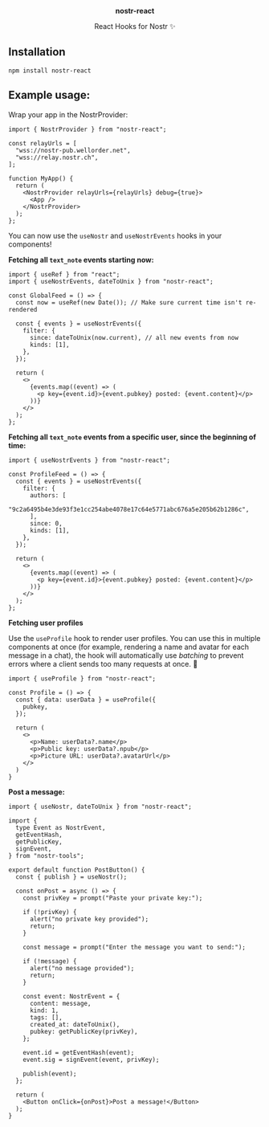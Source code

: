 <p align="center">
<b>nostr-react</b>
</p>
<p align="center">
React Hooks for Nostr ✨
</p>

## Installation

```
npm install nostr-react
```

## Example usage:

Wrap your app in the NostrProvider:

```tsx
import { NostrProvider } from "nostr-react";

const relayUrls = [
  "wss://nostr-pub.wellorder.net",
  "wss://relay.nostr.ch",
];

function MyApp() {
  return (
    <NostrProvider relayUrls={relayUrls} debug={true}>
      <App />
    </NostrProvider>
  );
};
```

You can now use the `useNostr` and `useNostrEvents` hooks in your components!

**Fetching all `text_note` events starting now:**

```tsx
import { useRef } from "react";
import { useNostrEvents, dateToUnix } from "nostr-react";

const GlobalFeed = () => {
  const now = useRef(new Date()); // Make sure current time isn't re-rendered

  const { events } = useNostrEvents({
    filter: {
      since: dateToUnix(now.current), // all new events from now
      kinds: [1],
    },
  });

  return (
    <>
      {events.map((event) => (
        <p key={event.id}>{event.pubkey} posted: {event.content}</p>
      ))}
    </>
  );
};
```

**Fetching all `text_note` events from a specific user, since the beginning of time:**

```tsx
import { useNostrEvents } from "nostr-react";

const ProfileFeed = () => {
  const { events } = useNostrEvents({
    filter: {
      authors: [
        "9c2a6495b4e3de93f3e1cc254abe4078e17c64e5771abc676a5e205b62b1286c",
      ],
      since: 0,
      kinds: [1],
    },
  });

  return (
    <>
      {events.map((event) => (
        <p key={event.id}>{event.pubkey} posted: {event.content}</p>
      ))}
    </>
  );
};
```

**Fetching user profiles**

Use the `useProfile` hook to render user profiles. You can use this in multiple components at once (for example, rendering a name and avatar for each message in a chat), the hook will automatically use *batching* to prevent errors where a client sends too many requests at once. 🎉

```tsx
import { useProfile } from "nostr-react";

const Profile = () => {
  const { data: userData } = useProfile({
    pubkey,
  });

  return (
    <>
      <p>Name: userData?.name</p>
      <p>Public key: userData?.npub</p>
      <p>Picture URL: userData?.avatarUrl</p>
    </>
  )
}
```

**Post a message:**

```tsx
import { useNostr, dateToUnix } from "nostr-react";

import {
  type Event as NostrEvent,
  getEventHash,
  getPublicKey,
  signEvent,
} from "nostr-tools";

export default function PostButton() {
  const { publish } = useNostr();

  const onPost = async () => {
    const privKey = prompt("Paste your private key:");

    if (!privKey) {
      alert("no private key provided");
      return;
    }

    const message = prompt("Enter the message you want to send:");

    if (!message) {
      alert("no message provided");
      return;
    }

    const event: NostrEvent = {
      content: message,
      kind: 1,
      tags: [],
      created_at: dateToUnix(),
      pubkey: getPublicKey(privKey),
    };

    event.id = getEventHash(event);
    event.sig = signEvent(event, privKey);

    publish(event);
  };

  return (
    <Button onClick={onPost}>Post a message!</Button>
  );
}
```
